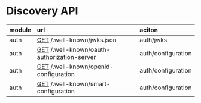 # Discovery API

| module | url | aciton |
| :--- | :--- | :--- |
| auth | [GET](https://niquola5.aidbox.app/static/console.html#/entities/Operation/auth-jwks-json) /.well-known/jwks.json | auth/jwks |
| auth | [GET](https://niquola5.aidbox.app/static/console.html#/entities/Operation/auth-authorization-server) /.well-known/oauth-authorization-server | auth/configuration |
| auth | [GET](https://niquola5.aidbox.app/static/console.html#/entities/Operation/openid-configuration) /.well-known/openid-configuration | auth/configuration |
| auth | [GET](https://niquola5.aidbox.app/static/console.html#/entities/Operation/smart-configuration) /.well-known/smart-configuration | auth/configuration |

